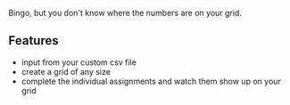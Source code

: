 Bingo, but you don't know where the numbers are on your grid.

## Features
- input from your custom csv file
- create a grid of any size
- complete the individual assignments and watch them show up on your grid
